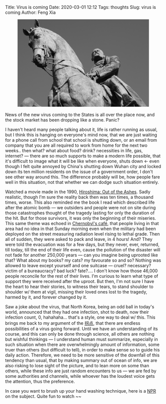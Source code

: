 Title: Virus is coming
Date: 2020-03-01 12:12
Tags: thoughts
Slug: virus is coming
Author: Feng Xia

<figure class="col s12">
  <img src="images/bucharest%20status.jpg"/>
</figure>

News of the new virus coming to the States is all over the place now,
and the stock market has been dropping like a stone. Panic?

I haven't heard many people talking about it, life is rather running
as usual, but I think this is hanging on everyone's mind now, that we
are just waiting for a phone call from school that school is shutting
down, or an email from company that you are all required to work from
home for the next two weeks.. then what? what about food? drink?
necessities in life, gas, internet? &mdash; there are so much
supports to make a modern life possible, that it's difficult to image
what it will be like when everyone, shuts down &larr; even though I
felt quite annoyed by China's shutting down Wuhan city and locked down
its ten million residents on the issue of a government order, I don't
see other way around this. The difference probably will be, how people
fare well in this situation, not that whether we can dodge such
situation entirely.

Watched a movie made in the 1990, [Hiroshima: Out of the
Ashes][1]. Sadly realistic, though I'm sure the reality back then was
ten times, a thousand times, worse. This also reminded me the book I
read which described life after the atomic bomb &mdash; we outsiders
and people were not on site during those catastrophes thought of the
tragedy lasting for only the duration of the hit. But for those
survivors, it was only the beginning of their miseries. This same
theme was echoed in [Chernobyl's café][2], that people living in that
area had no idea in that Sunday morning even when the military had
been deployed on the street measuring radiation level rising to lethal
grade. Then all of sudden, they were asked to pack and leave, in 4
hours! And? They were told the evacuation was for a few days, but they
never, ever, returned, till today, till the end of their life even,
cause the pollution of the disaster will not fade for another 250,000
years &mdash; can you imagine being uprooted like that? What about my
books? my cats? my favourate so and so? Nothing was allowed to leave
except yourself and one suitcase &mdash; cruel? necessary? victim of a
bureaucracy? bad luck? fate?.... I don't know how those 46,000 people
reconcile for the rest of their lives. I'm curious to learn what type
of support they were received after the uproot. But then, I'm not sure
I have the heart to hear their stories, to witness their tears, to
stand shoulder to shoulder w/ them at vigil, missing their loved ones
lost to the tragedy, harmed by it, and forever changed by it. 

Saw a joke about the virus, that North Korea, being an odd ball in
today's world, announced that they had one infection, shot to death,
now their infection count, 0, hahahaha... that's a style, one way to
deal w/ this. This brings me back to my argument of the [拐点][3],
that there are endless possibilities of a virus going forward. Until
we have an understanding of its course, and this can only be done
through science, all others are nothing but wishful thinkings &mdash;
I understand human must summarize, especially in such situation when
there are overwhelmingly amount of information, some truer than others
(but difficult to tell), in order to make sense so to guide his daily
action. Therefore, we need to be more sensitive of the downfall of
this tendency than usual, that by making summary out of ocean of info,
we are also risking to lose sight of the picture, and to lean more on
some than others, while these info are just random encounters to us
&mdash; we are fed by some authorities and channels, while whoever has
the loudest voice gets the attention, thus the preference.

In case you want to brush up your hand washing technique, here is a
[NPR][4] on the subject. Quite fun to watch ~~

[1]: https://en.wikipedia.org/wiki/Hiroshima:_Out_of_the_Ashes
[2]: https://www.imdb.com/title/tt6969550/
[3]: {filename}/thoughts/sars.md
[4]: https://www.npr.org/2020/03/04/811609241/coronavirus-fears-have-led-to-a-golden-age-of-hand-washing-psas
